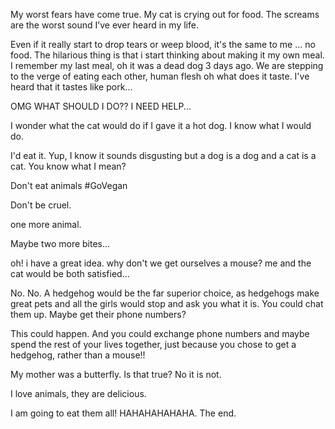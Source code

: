 My worst fears have come true.  My cat is crying out for food.
The screams are the worst sound I’ve ever heard in my life.

Even if it really start to drop tears or weep blood, it's the same to me ... no food.
The hilarious thing is that i start thinking about making it my own meal.
I remember my last meal, oh it was a dead dog 3 days ago.
We are stepping to the verge of eating each other, human flesh oh what does it taste.
I've heard that it tastes like pork...


OMG WHAT SHOULD I DO??
I NEED HELP...

I wonder what the cat would do if I gave it a hot dog. I know 
what I would do. 

I'd eat it. Yup, I know it sounds disgusting but a dog is a dog and a cat is a cat.
You know what I mean?

Don't eat animals #GoVegan

Don't be cruel.

one more animal.

Maybe two more bites...

oh! i have a great idea. why don't we get ourselves a mouse? me and the cat would be both satisfied...


No. No.  A hedgehog would be the far superior choice, as hedgehogs make great pets
and all the girls would stop and ask you what it is.  You could chat them up.  Maybe get their
phone numbers?  

This could happen.  And you could exchange phone numbers and maybe spend the rest of your lives
together, just because you chose to get a hedgehog, rather than a mouse!!

My mother was a butterfly. Is that true? No it is not.

I love animals, they are delicious.

I am going to eat them all! HAHAHAHAHAHA. The end.